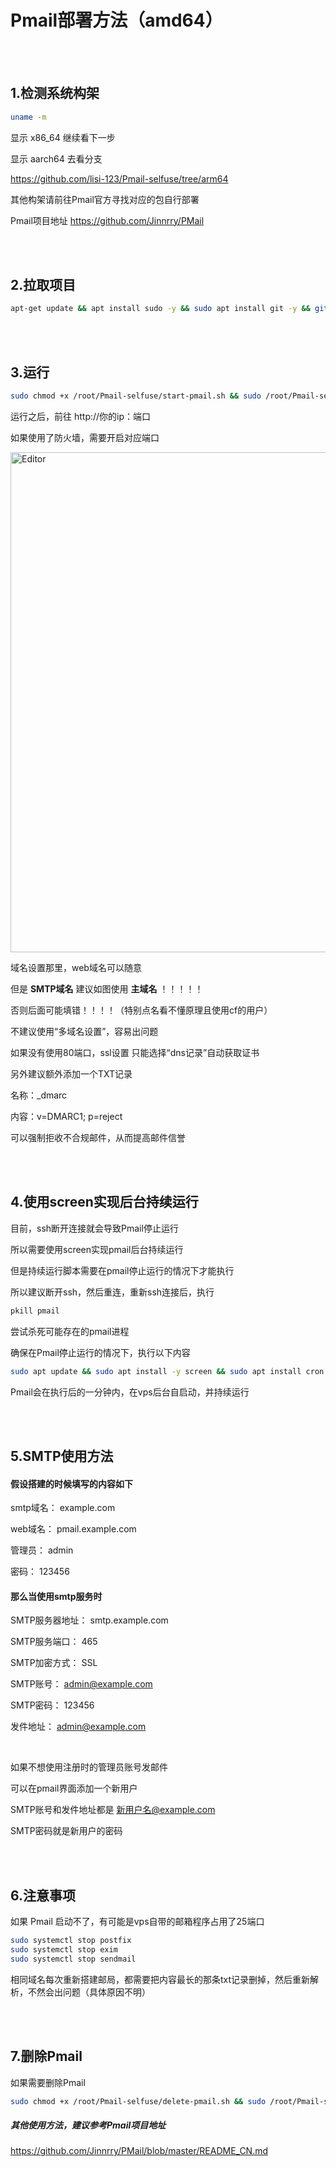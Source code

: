 # Pmail部署方法（amd64）

<br>
<br>

## 1.检测系统构架

```bash
uname -m

```

显示 x86_64 继续看下一步

显示 aarch64 去看分支

https://github.com/lisi-123/Pmail-selfuse/tree/arm64

其他构架请前往Pmail官方寻找对应的包自行部署

Pmail项目地址 https://github.com/Jinnrry/PMail

<br>
<br>

## 2.拉取项目

```bash
apt-get update && apt install sudo -y && sudo apt install git -y && git clone https://github.com/lisi-123/Pmail-selfuse.git

```

<br>
<br>

## 3.运行

```bash
sudo chmod +x /root/Pmail-selfuse/start-pmail.sh && sudo /root/Pmail-selfuse/start-pmail.sh

```

运行之后，前往 http://你的ip：端口

如果使用了防火墙，需要开启对应端口

<img src="./cn.gif" alt="Editor" width="800px">



域名设置那里，web域名可以随意

但是 **SMTP域名** 建议如图使用 **主域名** ！！！！！

否则后面可能填错！！！！（特别点名看不懂原理且使用cf的用户）

不建议使用“多域名设置”，容易出问题

如果没有使用80端口，ssl设置 只能选择“dns记录”自动获取证书

另外建议额外添加一个TXT记录

名称：_dmarc

内容：v=DMARC1; p=reject

可以强制拒收不合规邮件，从而提高邮件信誉

<br>
<br>

## 4.使用screen实现后台持续运行

目前，ssh断开连接就会导致Pmail停止运行

所以需要使用screen实现pmail后台持续运行

但是持续运行脚本需要在pmail停止运行的情况下才能执行

所以建议断开ssh，然后重连，重新ssh连接后，执行

```bash
pkill pmail

```

尝试杀死可能存在的pmail进程

确保在Pmail停止运行的情况下，执行以下内容


```bash
sudo apt update && sudo apt install -y screen && sudo apt install cron -y && chmod +x /root/Pmail-selfuse/script.sh && (crontab -l 2>/dev/null; echo "* * * * * /root/Pmail-selfuse/script.sh") | sort -u | crontab -

```

Pmail会在执行后的一分钟内，在vps后台自启动，并持续运行

<br>
<br>

## 5.SMTP使用方法


#### 假设搭建的时候填写的内容如下

smtp域名： example.com

web域名： pmail.example.com

管理员： admin

密码： 123456


#### 那么当使用smtp服务时


SMTP服务器地址： smtp.example.com

SMTP服务端口： 465

SMTP加密方式： SSL

SMTP账号： admin@example.com

SMTP密码： 123456

发件地址： admin@example.com

<br>

如果不想使用注册时的管理员账号发邮件

可以在pmail界面添加一个新用户

SMTP账号和发件地址都是 新用户名@example.com

SMTP密码就是新用户的密码

<br>
<br>

## 6.注意事项

如果 Pmail 启动不了，有可能是vps自带的邮箱程序占用了25端口

```bash
sudo systemctl stop postfix
sudo systemctl stop exim
sudo systemctl stop sendmail
```


相同域名每次重新搭建邮局，都需要把内容最长的那条txt记录删掉，然后重新解析，不然会出问题（具体原因不明）


<br>
<br>

## 7.删除Pmail

如果需要删除Pmail

```bash
sudo chmod +x /root/Pmail-selfuse/delete-pmail.sh && sudo /root/Pmail-selfuse/delete-pmail.sh

```


##### 其他使用方法，建议参考Pmail项目地址

https://github.com/Jinnrry/PMail/blob/master/README_CN.md




<br>

<br>









